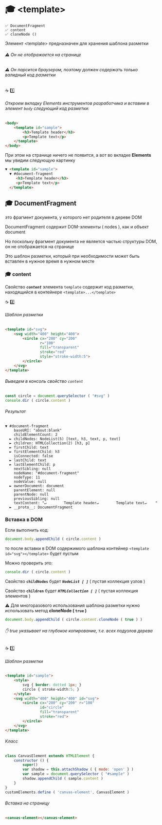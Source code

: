 # :mortar_board: &lt;template>

    ✅ DocumentFragment
    ✅ content
    ✅ cloneNode ()

Элемент &lt;template> предназначен для хранения шаблона разметки
###### :warning: Он не отображается на странице
###### :warning: Он парсится браузером, поэтому должен содержать только валидный код разметки

:coffee: :one:
###### Откроем вкладку _Elements_ инструментов разработчика и вставим в элемент `body` следующий код разметки:
```html
<body>
    <template id="sample">
        <h3>Template header</h3>
        <p>Template text</p>
    </template>
</body>
```
При этом на странице ничего не появится, а вот во вкладке  **Elements**  мы увидим следующую картинку
```html
▼ <template id="sample">
  ▼ #document-fragment
     <h3>Template header</h3>
     <p>Template text</p>
  </template>
```
## :mortar_board: DocumentFragment
это фрагмент документа, у которого нет родителя в дереве DOM

DocumentFragment содержит DOM-элементы ( nodes ), как и объект document

Но поскольку фрагмент документа не является частью структуры DOM, он не отображается на странице

Это шаблон разметки, который при необходимости может быть вставлен в нужное время в нужном месте

### :mortar_board: content
Свойство  _**`content`**_  элемента  `template`  содержит код разметки, находящийся  в контейнере <code>&lt;template>...&lt;/template></code>


:coffee: :two:
###### Шаблон разметки
```html
<template id="svg">
    <svg width="400" height="400">
        <circle cx="200" cy="200" 
                r="100" 
                fill="transparent"
                stroke="red" 
                style="stroke-width:5">
        </circle>
    </svg>
</template>
```
###### Выведем в консоль свойство `content`
```javascript
const circle = document.querySelector ( "#svg" )
console.dir ( circle.content )
```
###### Результат
```console
▼ #document-fragment
    baseURI: "about:blank"
    childElementCount: 2
  ► childNodes: NodeList(5) [text, h3, text, p, text]
  ► children: HTMLCollection(2) [h3, p]
  ► firstChild: text
  ► firstElementChild: h3
    isConnected: false
  ► lastChild: text
  ► lastElementChild: p
    nextSibling: null
    nodeName: "#document-fragment"
    nodeType: 11
    nodeValue: null
  ► ownerDocument: document
    parentElement: null
    parentNode: null
    previousSibling: null
    textContent: "↵        Template header↵        Template text↵    "
  ► __proto__: DocumentFragment
```
### Вставка в DOM

Если выполнить код:
```javascript
document.body.appendChild ( circle.content )
```
то после вставки в DOM содержимого шаблона контейнер  `<template id="svg"></template>`  будет пустым

Можно проверить это:
```javascript
console.dir ( circle.content )
```
Свойство  **`childNodes`**  будет  **_`NodeList [ ]`_**       ( пустая коллекция узлов )

Свойство  **`children`**  будет  **_`HTMLCollection [ ]`_**   ( пустая коллекция элементов )

:warning: Для многоразового использования шаблона разметки нужно использовать метод **cloneNode ( `true` )**
```javascript
document.body.appendChild ( circle.content.cloneNode ( true ) )
```
###### ✋ true указывает на глубокое копирование, т.е. всех подузлов дерева

:coffee: :one:
###### Шаблон разметки
```html
<template id="sample">
    <style>
        svg { border: dotted 1px; }
        circle { stroke-width:5; }
    </style>
    <svg width="400" height="400" id="svg">
        <circle cx="200" cy="200" r="100" 
                id="circle"
                fill="transparent" 
                stroke="red">
        </circle>
    </svg>
</template>
```
###### Класс
```javascript
class CanvasElement extends HTMLElement {
    constructor () {
        super()
        var shadow = this.attachShadow ( { mode: 'open' } )
        var sample = document.querySelector ( "#sample" )
        shadow.appendChild ( sample.content )
    }
}
customElements.define ( 'canvas-element', CanvasElement )
```
###### Вставка на страницу
```html
<canvas-element></canvas-element>
```
